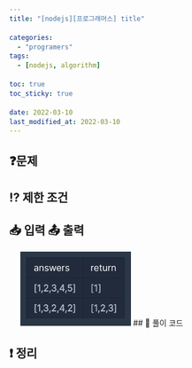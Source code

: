```yaml
---
title: "[nodejs][프로그래머스] title"

categories:
  - "programers"
tags:
  - [nodejs, algorithm]

toc: true
toc_sticky: true

date: 2022-03-10
last_modified_at: 2022-03-10
---
```


## ❓문제

## ⁉️ 제한 조건

## 📥 입력 📤 출력

<img style="margin-left:20px;"  width="200" alt="test" src="/assets/img/algoritm/programers/test.png">
## 📝 풀이 코드

## ❗️ 정리
